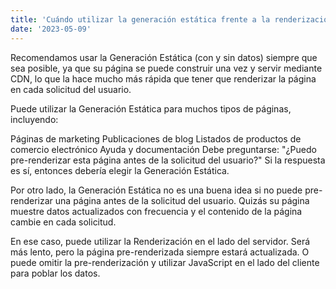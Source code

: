 ```yaml
---
title: 'Cuándo utilizar la generación estática frente a la renderización en el lado del servidor'
date: '2023-05-09'
---
```


Recomendamos usar la Generación Estática (con y sin datos) siempre que sea posible, ya que su página se puede construir una vez y servir mediante CDN, lo que la hace mucho más rápida que tener que renderizar la página en cada solicitud del usuario.

Puede utilizar la Generación Estática para muchos tipos de páginas, incluyendo:

Páginas de marketing
Publicaciones de blog
Listados de productos de comercio electrónico
Ayuda y documentación
Debe preguntarse: "¿Puedo pre-renderizar esta página antes de la solicitud del usuario?" Si la respuesta es sí, entonces debería elegir la Generación Estática.

Por otro lado, la Generación Estática no es una buena idea si no puede pre-renderizar una página antes de la solicitud del usuario. Quizás su página muestre datos actualizados con frecuencia y el contenido de la página cambie en cada solicitud.

En ese caso, puede utilizar la Renderización en el lado del servidor. Será más lento, pero la página pre-renderizada siempre estará actualizada. O puede omitir la pre-renderización y utilizar JavaScript en el lado del cliente para poblar los datos.





